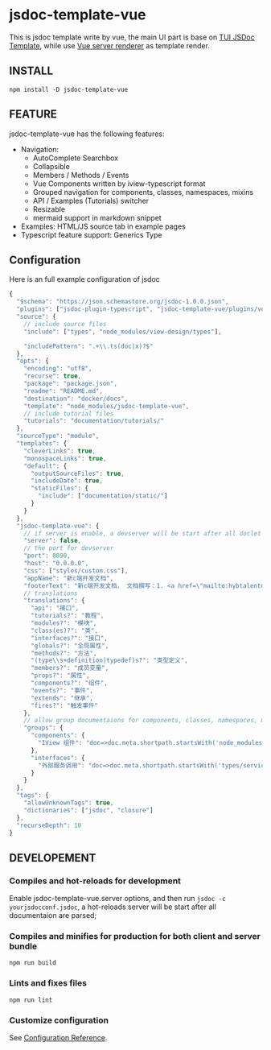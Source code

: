 # jsdoc-template-vue

This is jsdoc template write by vue, the main UI part is base on [TUI JSDoc Template](https://www.npmjs.com/package/tui-jsdoc-template), while use [Vue server renderer](https://www.npmjs.com/package/vue-server-render)
as template render.

## INSTALL

```shell
npm install -D jsdoc-template-vue
```

## FEATURE

jsdoc-template-vue has the following features:

- Navigation:
  - AutoComplete Searchbox
  - Collapsible
  - Members / Methods / Events
  - Vue Components written by iview-typescript format
  - Grouped navigation for components, classes, namespaces, mixins
  - API / Examples (Tutorials) switcher
  - Resizable
  - mermaid support in markdown snippet
- Examples: HTML/JS source tab in example pages
- Typescript feature support: Generics Type

## Configuration

Here is an full example configuration of jsdoc

```js
{
  "$schema": "https://json.schemastore.org/jsdoc-1.0.0.json",
  "plugins": ["jsdoc-plugin-typescript", "jsdoc-template-vue/plugins/vue", "plugins/markdown", "plugins/summarize"],
  "source": {
    // include source files
    "include": ["types", "node_modules/view-design/types"],

    "includePattern": ".+\\.ts(doc|x)?$"
  },
  "opts": {
    "encoding": "utf8",
    "recurse": true,
    "package": "package.json",
    "readme": "README.md",
    "destination": "docker/docs",
    "template": "node_modules/jsdoc-template-vue",
    // include tutorial files
    "tutorials": "documentation/tutorials/"
  },
  "sourceType": "module",
  "templates": {
    "cleverLinks": true,
    "monospaceLinks": true,
    "default": {
      "outputSourceFiles": true,
      "includeDate": true,
      "staticFiles": {
        "include": ["documentation/static/"]
      }
    }
  },
  "jsdoc-template-vue": {
    // if server is enable, a devserver will be start after all doclet is parsed, instead of generate documentation files, this is only availiable for development enviroment
    "server": false,
    // the port for devserver
    "port": 8090,
    "host": "0.0.0.0",
    "css": ["styles/custom.css"],
    "appName": "新c端开发文档",
    "footerText": "新c端开发文档， 文档撰写：1. <a href=\"mailto:hybtalentd@163.com\">何友表</a>",
    // translations
    "translations": {
      "api": "接口",
      "tutorials?": "教程",
      "modules?": "模块",
      "class(es)?": "类",
      "interfaces?": "接口",
      "globals?": "全局属性",
      "methods?": "方法",
      "(type\\s+definition|typedef)s?": "类型定义",
      "members?": "成员变量",
      "props?": "属性",
      "components?": "组件",
      "events?": "事件",
      "extends": "继承",
      "fires?": "触发事件"
    },
    // allow group documentaions for components, classes, namespaces, mixins, interfaces
    "groups": {
      "components": {
        "IView 组件": "doc=>doc.meta.shortpath.startsWith('node_modules/view-design')"
      },
      "interfaces": {
        "外部服务调用": "doc=>doc.meta.shortpath.startsWith('types/services')"
      }
    }
  },
  "tags": {
    "allowUnknownTags": true,
    "dictionaries": ["jsdoc", "closure"]
  },
  "recurseDepth": 10
}
```

## DEVELOPEMENT

### Compiles and hot-reloads for development

Enable jsdoc-template-vue.server options, and then run `jsdoc -c yourjsdocconf.jsdoc`, a hot-reloads server will be start after all documentaion are parsed;

### Compiles and minifies for production for both client and server bundle

```
npm run build
```

### Lints and fixes files

```
npm run lint
```

### Customize configuration

See [Configuration Reference](https://cli.vuejs.org/config/).
